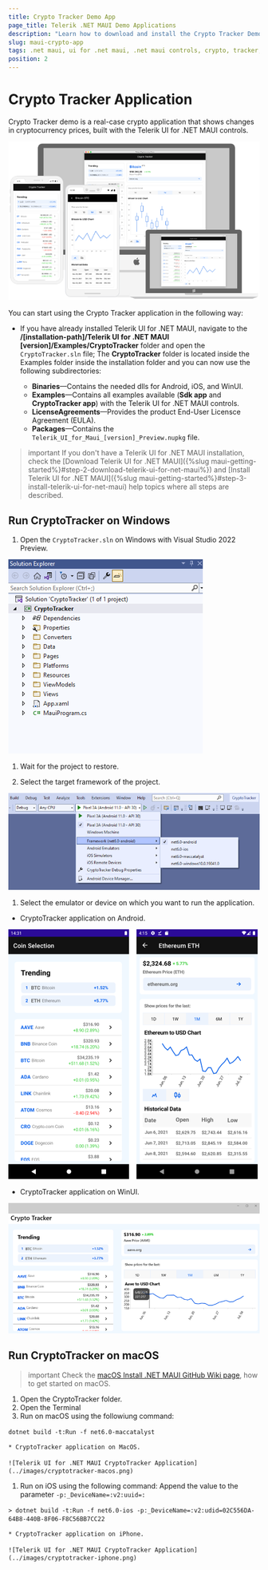 ```yaml
---
title: Crypto Tracker Demo App
page_title: Telerik .NET MAUI Demo Applications
description: "Learn how to download and install the Crypto Tracker Demo App and check out the Telerik UI for .NET MAUI controls library."
slug: maui-crypto-app
tags: .net maui, ui for .net maui, .net maui controls, crypto, tracker, application
position: 2
---
```


# Crypto Tracker Application

Crypto Tracker demo is a real-case crypto application that shows changes in cryptocurrency prices, built with the Telerik UI for .NET MAUI controls.

![Telerik UI for .NET MAUI CryptoTracker App](../images/crypto-app.png)

You can start using the Crypto Tracker application in the following way:

* If you have already installed Telerik UI for .NET MAUI, navigate to the **/[installation-path]/Telerik UI for .NET MAUI [version]/Examples/CryptoTracker** folder and open the `CryptoTracker.sln` file;
  The **CryptoTracker** folder is located inside the Examples folder inside the installation folder and you can now use the following subdirectories:

    * **Binaries**&mdash;Contains the needed dlls for Android, iOS, and WinUI.
    * **Examples**&mdash;Contains all examples available (**Sdk app** and **CryptoTracker app**) with the Telerik UI for .NET MAUI controls.
    * **LicenseAgreements**&mdash;Provides the product End-User Licensce Agreement (EULA).
    * **Packages**&mdash;Contains the `Telerik_UI_for_Maui_[version]_Preview.nupkg` file.

>important If you don't have a Telerik UI for .NET MAUI installation, check the [Download Telerik UI for .NET MAUI]({%slug maui-getting-started%}#step-2-download-telerik-ui-for-net-maui%}) and [Install Telerik UI for .NET MAUI]({%slug maui-getting-started%}#step-3-install-telerik-ui-for-net-maui) help topics where all steps are described. 

## Run CryptoTracker on Windows

1. Open the `CryptoTracker.sln` on Windows with Visual Studio 2022 Preview.

  ![Telerik UI .NET MAUI CryptoTracker App VS](../images/cryptotracker-structure.png)

1. Wait for the project to restore.

1. Select the target framework of the project.

  ![Telerik UI .NET MAUI CryptoTracker App](../images/crypto-tracker-visual-studio.png)

1. Select the emulator or device on which you want to run the application.
	
 * CryptoTracker application on Android.

  ![Telerik UI for .NET MAUI CryptoTracker Application](../images/cryptotracker-android.png)
	
 * CryptoTracker application on WinUI.

  ![Telerik UI for .NET MAUI CryptoTracker Application](../images/cryptotracker-winui.png)

## Run CryptoTracker on macOS

>important Check the [macOS Install .NET MAUI GitHub Wiki page](https://github.com/dotnet/maui/wiki/macOS-Install), how to get started on macOS. 

1. Open the CryptoTracker folder. 
1. Open the Terminal
1. Run on macOS using the followiung command:

 `dotnet build -t:Run -f net6.0-maccatalyst`
 
	* CryptoTracker application on MacOS.
	
	![Telerik UI for .NET MAUI CryptoTracker Application](../images/cryptotracker-macos.png)

1. Run on iOS using the following command: Append the value to the parameter `-p:_DeviceName=:v2:uuid=:`

`> dotnet build -t:Run -f net6.0-ios -p:_DeviceName=:v2:udid=02C556DA-64B8-440B-8F06-F8C56BB7CC22`

	* CryptoTracker application on iPhone.

	![Telerik UI for .NET MAUI CryptoTracker Application](../images/cryptotracker-iphone.png)

